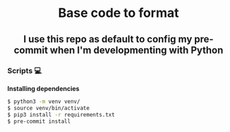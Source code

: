 <h1 align="center"><b>Base code to format</b></h1>

<h2 align="center"><b>I use this repo as default to config my pre-commit when I'm developmenting with Python</b></h2>

### Scripts 💻

**Installing dependencies**

```bash
$ python3 -m venv venv/
$ source venv/bin/activate 
$ pip3 install -r requirements.txt
$ pre-commit install
```
